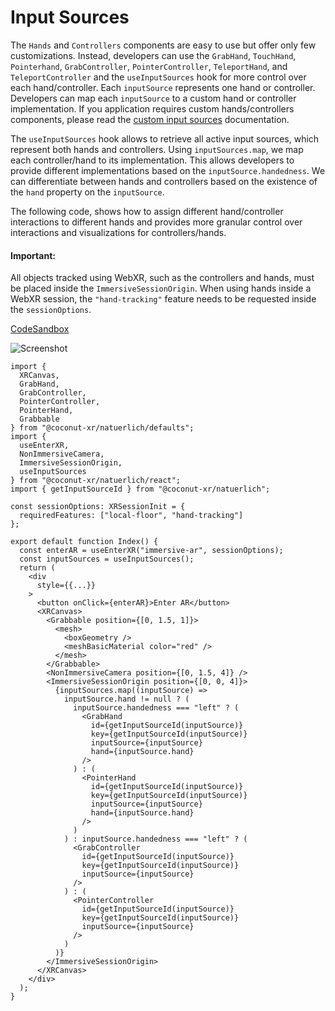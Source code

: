 # Input Sources

The `Hands` and `Controllers` components are easy to use but offer only few customizations. Instead, developers can use the `GrabHand`, `TouchHand`, `Pointerhand`, `GrabController`, `PointerController`, `TeleportHand`, and `TeleportController` and the `useInputSources` hook for more control over each hand/controller. Each `inputSource` represents one hand or controller. Developers can map each `inputSource` to a custom hand or controller implementation. If you application requires custom hands/controllers components, please read the [custom input sources](./custom-input-sources.md) documentation.

The `useInputSources` hook allows to retrieve all active input sources, which represent both hands and controllers. Using `inputSources.map`, we map each controller/hand to its implementation. This allows developers to provide different implementations based on the `inputSource.handedness`. We can differentiate between hands and controllers based on the existence of the `hand` property on the `inputSource`.

The following code, shows how to assign different hand/controller interactions to different hands and provides more granular control over interactions and visualizations for controllers/hands.

#### Important:

All objects tracked using WebXR, such as the controllers and hands, must be placed inside the `ImmersiveSessionOrigin`.
When using hands inside a WebXR session, the `"hand-tracking"` feature needs to be requested inside the `sessionOptions`.

[CodeSandbox](https://codesandbox.io/s/natuerlich-input-sources-gwgzhg?file=/src/app.tsx)

![Screenshot]()

```tsx
import {
  XRCanvas,
  GrabHand,
  GrabController,
  PointerController,
  PointerHand,
  Grabbable
} from "@coconut-xr/natuerlich/defaults";
import {
  useEnterXR,
  NonImmersiveCamera,
  ImmersiveSessionOrigin,
  useInputSources
} from "@coconut-xr/natuerlich/react";
import { getInputSourceId } from "@coconut-xr/natuerlich";

const sessionOptions: XRSessionInit = {
  requiredFeatures: ["local-floor", "hand-tracking"]
};

export default function Index() {
  const enterAR = useEnterXR("immersive-ar", sessionOptions);
  const inputSources = useInputSources();
  return (
    <div
      style={{...}}
    >
      <button onClick={enterAR}>Enter AR</button>
      <XRCanvas>
        <Grabbable position={[0, 1.5, 1]}>
          <mesh>
            <boxGeometry />
            <meshBasicMaterial color="red" />
          </mesh>
        </Grabbable>
        <NonImmersiveCamera position={[0, 1.5, 4]} />
        <ImmersiveSessionOrigin position={[0, 0, 4]}>
          {inputSources.map((inputSource) =>
            inputSource.hand != null ? (
              inputSource.handedness === "left" ? (
                <GrabHand
                  id={getInputSourceId(inputSource)}
                  key={getInputSourceId(inputSource)}
                  inputSource={inputSource}
                  hand={inputSource.hand}
                />
              ) : (
                <PointerHand
                  id={getInputSourceId(inputSource)}
                  key={getInputSourceId(inputSource)}
                  inputSource={inputSource}
                  hand={inputSource.hand}
                />
              )
            ) : inputSource.handedness === "left" ? (
              <GrabController
                id={getInputSourceId(inputSource)}
                key={getInputSourceId(inputSource)}
                inputSource={inputSource}
              />
            ) : (
              <PointerController
                id={getInputSourceId(inputSource)}
                key={getInputSourceId(inputSource)}
                inputSource={inputSource}
              />
            )
          )}
        </ImmersiveSessionOrigin>
      </XRCanvas>
    </div>
  );
}

```
